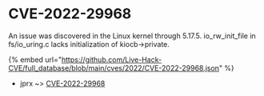 # CVE-2022-29968

An issue was discovered in the Linux kernel through 5.17.5. io_rw_init_file in fs/io_uring.c lacks initialization of kiocb->private.

{% embed url="https://github.com/Live-Hack-CVE/full_database/blob/main/cves/2022/CVE-2022-29968.json" %}


* jprx ~> [CVE-2022-29968](https://www.alice-snow.ru/2022/database/cve-2022-29968/cve-2022-29968-jprx)